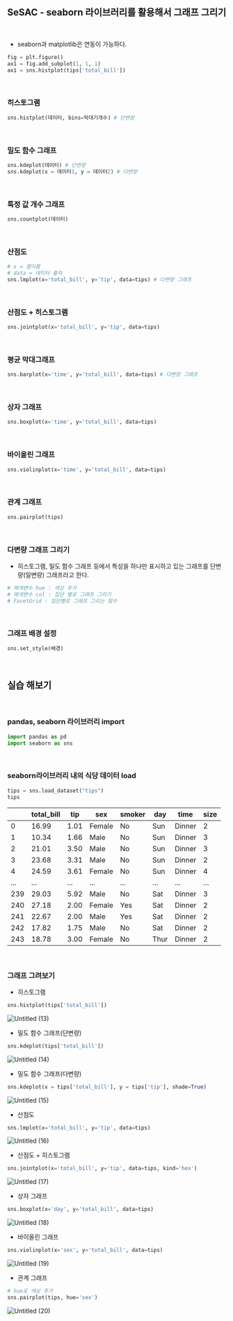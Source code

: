 ## SeSAC - seaborn 라이브러리를 활용해서 그래프 그리기

<br>

- seaborn과 matplotlib은 연동이 가능하다.

```python
fig = plt.figure()
ax1 = fig.add_subplot(1, 1, 1)
ax1 = sns.histplot(tips['total_bill'])
```

<br>

### 히스토그램

```python
sns.histplot(데이터, bins=막대기개수) # 단변량
```

<br>

### 밀도 함수 그래프

```python
sns.kdeplot(데이터) # 단변량
sns.kdeplot(x = 데이터1, y = 데이터2) # 다변량
```

<br>

### 특정 값 개수 그래프

```python
sns.countplot(데이터)
```

<br>

### 산점도

```python
# x = 열이름 
# data = 데이터 출처
sns.lmplot(x='total_bill', y='tip', data=tips) # 다변량 그래프
```

<br>

### 산점도 + 히스토그램

```python
sns.jointplot(x='total_bill', y='tip', data=tips)
```

<br>

### 평균 막대그래프

```python
sns.barplot(x='time', y='total_bill', data=tips) # 다변량 그래프
```

<br>

### 상자 그래프

```python
sns.boxplot(x='time', y='total_bill', data=tips)
```

<br>

### 바이올린 그래프

```python
sns.violinplot(x='time', y='total_bill', data=tips)
```

<br>

### 관계 그래프

```python
sns.pairplot(tips)
```

<br>

### 다변량 그래프 그리기

- 히스토그램, 밀도 함수 그래프 등에서 특성을 하나만 표시하고 있는 그래프를 단변량(일변량) 그래프라고 한다.

```python
# 매개변수 hue : 색상 추가
# 매개변수 col : 집단 별로 그래프 그리기
# FacetGrid : 집단별로 그래프 그리는 함수
```

<br>

### 그래프 배경 설정

```python
sns.set_style(배경)
```

<br>

## 실습 해보기

<br>

### pandas, seaborn 라이브러리 import

```python
import pandas as pd
import seaborn as sns
```

<br>

### seaborn라이브러리 내의 식당 데이터 load

```python
tips = sns.load_dataset("tips")
tips
```

|  | total_bill | tip | sex | smoker | day | time | size |
| --- | --- | --- | --- | --- | --- | --- | --- |
| 0 | 16.99 | 1.01 | Female | No | Sun | Dinner | 2 |
| 1 | 10.34 | 1.66 | Male | No | Sun | Dinner | 3 |
| 2 | 21.01 | 3.50 | Male | No | Sun | Dinner | 3 |
| 3 | 23.68 | 3.31 | Male | No | Sun | Dinner | 2 |
| 4 | 24.59 | 3.61 | Female | No | Sun | Dinner | 4 |
| ... | ... | ... | ... | ... | ... | ... | ... |
| 239 | 29.03 | 5.92 | Male | No | Sat | Dinner | 3 |
| 240 | 27.18 | 2.00 | Female | Yes | Sat | Dinner | 2 |
| 241 | 22.67 | 2.00 | Male | Yes | Sat | Dinner | 2 |
| 242 | 17.82 | 1.75 | Male | No | Sat | Dinner | 2 |
| 243 | 18.78 | 3.00 | Female | No | Thur | Dinner | 2 |

<br>

### 그래프 그려보기

- 히스토그램

```python
sns.histplot(tips['total_bill'])
```

![Untitled (13)](https://github.com/kimbap918/TIL/assets/75712723/37b2c59e-4624-45a8-ac0a-797c44c1d6ba)

- 밀도 함수 그래프(단변량)

```python
sns.kdeplot(tips['total_bill'])
```

![Untitled (14)](https://github.com/kimbap918/TIL/assets/75712723/fbd0adcf-824d-458f-b9d9-940f3c11d299)

- 밀도 함수 그래프(다변량)

```python
sns.kdeplot(x = tips['total_bill'], y = tips['tip'], shade=True)
```

![Untitled (15)](https://github.com/kimbap918/TIL/assets/75712723/a2f0f9b7-bec3-4420-939a-3d8df659c9e6)

- 산점도

```python
sns.lmplot(x='total_bill', y='tip', data=tips)
```

![Untitled (16)](https://github.com/kimbap918/TIL/assets/75712723/66dcc7e5-8d84-4413-b55c-d57bae7e978e)

- 산점도 + 히스토그램

```python
sns.jointplot(x='total_bill', y='tip', data=tips, kind='hex')
```

![Untitled (17)](https://github.com/kimbap918/TIL/assets/75712723/2d44519d-884c-45cf-8087-d10e4b6d0fc5)

- 상자 그래프

```python
sns.boxplot(x='day', y='total_bill', data=tips)
```

![Untitled (18)](https://github.com/kimbap918/TIL/assets/75712723/0dba5c90-705e-4e00-b915-59412cb93658)

- 바이올린 그래프

```python
sns.violinplot(x='sex', y='total_bill', data=tips)
```

![Untitled (19)](https://github.com/kimbap918/TIL/assets/75712723/bb3fd177-9850-4159-89db-d6801d8c0ec1)

- 관계 그래프

```python
# hue로 색상 추가
sns.pairplot(tips, hue='sex')
```

![Untitled (20)](https://github.com/kimbap918/TIL/assets/75712723/cb368498-18ea-4e24-8b40-7a42cebd2313)